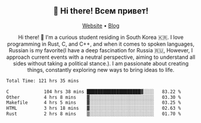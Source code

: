 <h2 align="center">👋 Hi there! Всем привет!</h2>
<p align="center">
  <a href="https://urdekcah.ru">Website</a> •
  <a href="https://urdekcah.blog">Blog</a>
</p>

<p align="center">
  Hi there! 👋 I'm a curious student residing in South Korea 🇰🇷. I love programming in Rust, C, and C++, and when it comes to spoken languages, Russian is my favorite(I have a deep fascination for Russia 🇷🇺, However, I approach current events with a neutral perspective, aiming to understand all sides without taking a political stance.). I am passionate about creating things, constantly exploring new ways to bring ideas to life.
</p>

<!--START_SECTION:waka-->

```txt
Total Time: 121 hrs 35 mins

C             104 hrs 38 mins ████████████████████▓░░░░   83.22 %
Other         4 hrs 8 mins    ▓░░░░░░░░░░░░░░░░░░░░░░░░   03.30 %
Makefile      4 hrs 5 mins    ▓░░░░░░░░░░░░░░░░░░░░░░░░   03.25 %
HTML          3 hrs 18 mins   ▓░░░░░░░░░░░░░░░░░░░░░░░░   02.63 %
Rust          2 hrs 8 mins    ▒░░░░░░░░░░░░░░░░░░░░░░░░   01.70 %
```

<!--END_SECTION:waka-->

<!--
**urdekcah/urdekcah** is a ✨ _special_ ✨ repository because its `README.md` (this file) appears on your GitHub profile.

Here are some ideas to get you started:

- 🔭 I’m currently working on ...
- 🌱 I’m currently learning ...
- 👯 I’m looking to collaborate on ...
- 🤔 I’m looking for help with ...
- 💬 Ask me about ...
- 📫 How to reach me: ...
- 😄 Pronouns: ...
- ⚡ Fun fact: ...
-->
